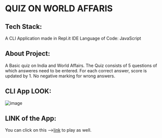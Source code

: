 # QUIZ ON WORLD AFFARIS

## Tech Stack:

A CLI Application made in Repl.it IDE
Language of Code: JavaScript

## About Project:

A Basic quiz on India and World Affairs.
The Quiz consists of 5 questions of which answeres need to be entered.
For each correct answer, score is updated by 1. No negative marking for wrong answers.

## CLI App LOOK:

![image](https://user-images.githubusercontent.com/56500938/208819276-5c4e21fb-2be8-4814-a7e8-56982c3bb00b.png)

## LINK of the App:

You can click on this -->[link](https://replit.com/@AyushJoshi4/quiz-WorldAffairs?embed=1&output=1) to play as well.
